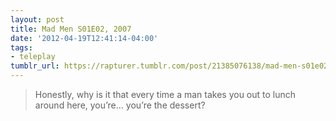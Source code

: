 ```yaml
---
layout: post
title: Mad Men S01E02, 2007
date: '2012-04-19T12:41:14-04:00'
tags:
- teleplay
tumblr_url: https://rapturer.tumblr.com/post/21385076138/mad-men-s01e02-2007
---
```

> Honestly, why is it that every time a man takes you out to lunch around here, you’re… you’re the dessert?

